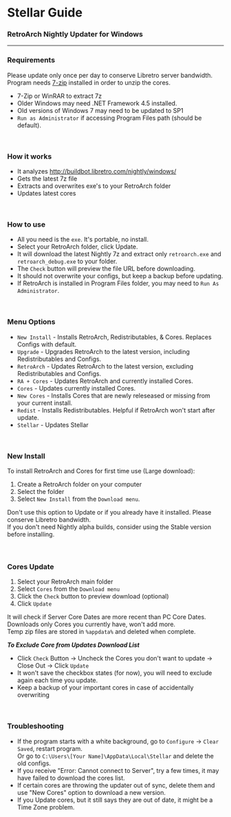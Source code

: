 # Stellar Guide
### RetroArch Nightly Updater for Windows
---

### Requirements
Please update only once per day to conserve Libretro server bandwidth.  
Program needs [7-zip](http://www.7-zip.org/download.html) installed in order to unzip the cores.

- 7-Zip or WinRAR to extract 7z
- Older Windows may need .NET Framework 4.5 installed.
- Old versions of Windows 7 may need to be updated to SP1
- `Run as Administrator` if accessing Program Files path (should be default).
<br>

### How it works
- It analyzes http://buildbot.libretro.com/nightly/windows/
- Gets the latest 7z file
- Extracts and overwrites exe's to your RetroArch folder
- Updates latest cores
<br>

### How to use
- All you need is the `exe`. It's portable, no install.
- Select your RetroArch folder, click Update.
- It will download the latest Nightly 7z and extract only `retroarch.exe` and `retroarch_debug.exe` to your folder.
- The `Check` button will preview the file URL before downloading.
- It should not overwrite your configs, but keep a backup before updating.
- If RetroArch is installed in Program Files folder, you may need to `Run As Administrator`.
<br>

### Menu Options
- `New Install` - Installs RetroArch, Redistributables, & Cores. Replaces Configs with default.
- `Upgrade` - Upgrades RetroArch to the latest version, including Redistributables and Configs.
- `RetroArch` - Updates RetroArch to the latest version, excluding Redistributables and Configs.
- `RA + Cores` - Updates RetroArch and currently installed Cores.
- `Cores` - Updates currently installed Cores.
- `New Cores` - Installs Cores that are newly releseased or missing from your current install.
- `Redist` - Installs Redistributables. Helpful if RetroArch won't start after update.
- `Stellar` - Updates Stellar
<br>

### New Install
To install RetroArch and Cores for first time use (Large download):

1. Create a RetroArch folder on your computer
2. Select the folder
3. Select `New Install` from the `Download menu`.

Don't use this option to Update or if you already have it installed. Please conserve Libretro bandwidth.  
If you don't need Nightly alpha builds, consider using the Stable version before installing.  
<br>
<br>

### Cores Update
1. Select your RetroArch main folder
2. Select `Cores` from the `Download menu`
3. Click the `Check` button to preview download (optional)
4. Click `Update`

It will check if Server Core Dates are more recent than PC Core Dates.  
Downloads only Cores you currently have, won't add more.  
Temp zip files are stored in `%appdata%` and deleted when complete.  

***To Exclude Core from Updates Download List***
- Click `Check` Button → Uncheck the Cores you don't want to update → Close Out → Click `Update`
- It won't save the checkbox states (for now), you will need to exclude again each time you update.
- Keep a backup of your important cores in case of accidentally overwriting
<br>

### Troubleshooting
- If the program starts with a white background, go to `Configure` → `Clear Saved`, restart program.  
Or go to `C:\Users\[Your Name]\AppData\Local\Stellar` and delete the old configs.
- If you receive "Error: Cannot connect to Server", try a few times, it may have failed to download the cores list.
- If certain cores are throwing the updater out of sync, delete them and use "New Cores" option to download a new version.
- If you Update cores, but it still says they are out of date, it might be a Time Zone problem.